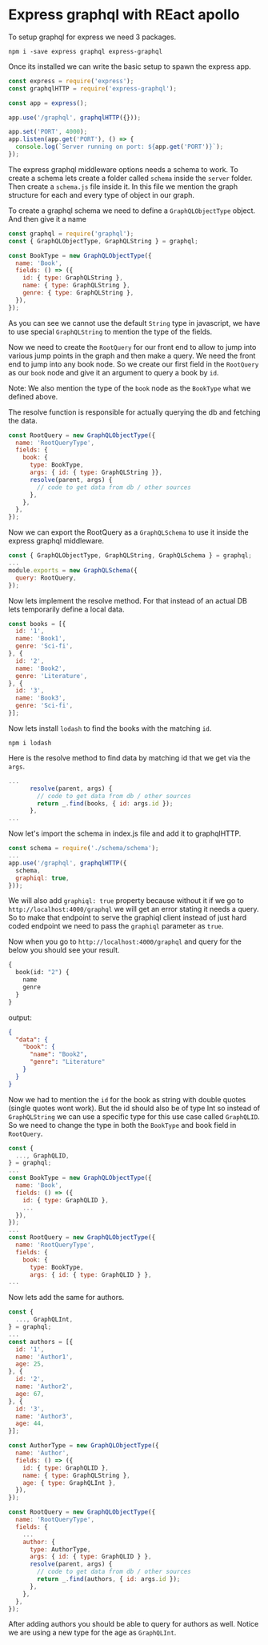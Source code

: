 # Express graphql with REact apollo

To setup graphql for express we need 3 packages.

`npm i -save express graphql express-graphql`

Once its installed we can write the basic setup to spawn the express app.

```js
const express = require('express');
const graphqlHTTP = require('express-graphql');

const app = express();

app.use('/graphql', graphqlHTTP({}));

app.set('PORT', 4000);
app.listen(app.get('PORT'), () => {
  console.log(`Server running on port: ${app.get('PORT')}`);
});
```

The express graphql middleware options needs a schema to work.
To create a schema lets create a folder called `schema` inside the `server` folder.
Then create a `schema.js` file inside it.
In this file we mention the graph structure for each and every type of object in our graph.

To create a graphql schema we need to define a `GraphQLObjectType` object. And then give it a name

```js
const graphql = require('graphql');
const { GraphQLObjectType, GraphQLString } = graphql;

const BookType = new GraphQLObjectType({
  name: 'Book',
  fields: () => ({
    id: { type: GraphQLString },
    name: { type: GraphQLString },
    genre: { type: GraphQLString },
  }),
});
```

As you can see we cannot use the default `String` type in javascript, we have to use special `GraphQLString` to mention the type of the fields.

Now we need to create the `RootQuery` for our front end to allow to jump into various jump points in the graph and then make a query. We need the front end to jump into any book node. So we create our first field in the `RootQuery` as our `book` node and give it an argument to query a book by `id`.

Note: We also mention the type of the `book` node as the `BookType` what we defined above.

The resolve function is responsible for actually querying the db and fetching the data.

```js
const RootQuery = new GraphQLObjectType({
  name: 'RootQueryType',
  fields: {
    book: {
      type: BookType,
      args: { id: { type: GraphQLString }},
      resolve(parent, args) {
        // code to get data from db / other sources
      },
    },
  },
});
```

Now we can export the RootQuery as a `GraphQLSchema` to use it inside the express graphql middleware.

```js
const { GraphQLObjectType, GraphQLString, GraphQLSchema } = graphql;
...
module.exports = new GraphQLSchema({
  query: RootQuery,
});
```

Now lets implement the resolve method. For that instead of an actual DB lets temporarily define a local data.

```js
const books = [{
  id: '1',
  name: 'Book1',
  genre: 'Sci-fi',
}, {
  id: '2',
  name: 'Book2',
  genre: 'Literature',
}, {
  id: '3',
  name: 'Book3',
  genre: 'Sci-fi',
}];
```

Now lets install `lodash` to find the books with the matching `id`.

`npm i lodash`

Here is the resolve method to find data by matching id that we get via the `args`.

```js
...
      resolve(parent, args) {
        // code to get data from db / other sources
        return _.find(books, { id: args.id });
      },
...
```

Now let's import the schema in index.js file and add it to graphqlHTTP.

```js
const schema = require('./schema/schema');
...
app.use('/graphql', graphqlHTTP({
  schema,
  graphiql: true,
}));
```

We will also add `graphiql: true` property because without it if we go to `http://localhost:4000/graphql` we will get an error stating it needs a query. So to make that endpoint to serve the graphiql client instead of just hard coded endpoint we need to pass the `graphiql` parameter as `true`.

Now when you go to `http://localhost:4000/graphql` and query for the below you should see your result.

```graphql
{
  book(id: "2") {
    name
    genre
  }
}
```

output:

```json
{
  "data": {
    "book": {
      "name": "Book2",
      "genre": "Literature"
    }
  }
}
```

Now we had to mention the `id` for the book as string with double quotes (single quotes wont work). But the id should also be of type Int so instead of `GraphQLString` we can use a specific type for this use case called `GraphQLID`. So we need to change the type in both the `BookType` and book field in `RootQuery`.

```js
const {
  ..., GraphQLID,
} = graphql;
...
const BookType = new GraphQLObjectType({
  name: 'Book',
  fields: () => ({
    id: { type: GraphQLID },
    ...
  }),
});
...
const RootQuery = new GraphQLObjectType({
  name: 'RootQueryType',
  fields: {
    book: {
      type: BookType,
      args: { id: { type: GraphQLID } },
...
```

Now lets add the same for authors.

```js
const {
  ..., GraphQLInt,
} = graphql;
...
const authors = [{
  id: '1',
  name: 'Author1',
  age: 25,
}, {
  id: '2',
  name: 'Author2',
  age: 67,
}, {
  id: '3',
  name: 'Author3',
  age: 44,
}];

const AuthorType = new GraphQLObjectType({
  name: 'Author',
  fields: () => ({
    id: { type: GraphQLID },
    name: { type: GraphQLString },
    age: { type: GraphQLInt },
  }),
});

const RootQuery = new GraphQLObjectType({
  name: 'RootQueryType',
  fields: {
    ...
    author: {
      type: AuthorType,
      args: { id: { type: GraphQLID } },
      resolve(parent, args) {
        // code to get data from db / other sources
        return _.find(authors, { id: args.id });
      },
    },
  },
});
```

After adding authors you should be able to query for authors as well. Notice we are using a new type for the age as `GraphQLInt`.
